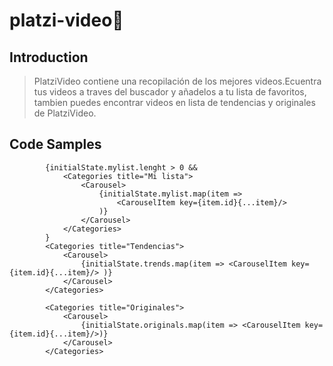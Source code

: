 # platzi-video🎥
## 

## Introduction

> PlatziVideo contiene una recopilación de los mejores videos.Ecuentra tus videos a traves del buscador y añadelos a tu lista de favoritos, tambien puedes encontrar videos en lista de tendencias y originales de PlatziVideo.

## Code Samples

> <Searchh />
            {initialState.mylist.lenght > 0 &&
                <Categories title="Mi lista">
                    <Carousel>
                        {initialState.mylist.map(item =>
                            <CarouselItem key={item.id}{...item}/>
                        )}
                    </Carousel>
                </Categories>
            }
            <Categories title="Tendencias">
                <Carousel>
                    {initialState.trends.map(item => <CarouselItem key={item.id}{...item}/> )}
                </Carousel>
            </Categories>

            <Categories title="Originales">
                <Carousel>
                    {initialState.originals.map(item => <CarouselItem key={item.id}{...item}/>)}
                </Carousel>
            </Categories>
   




